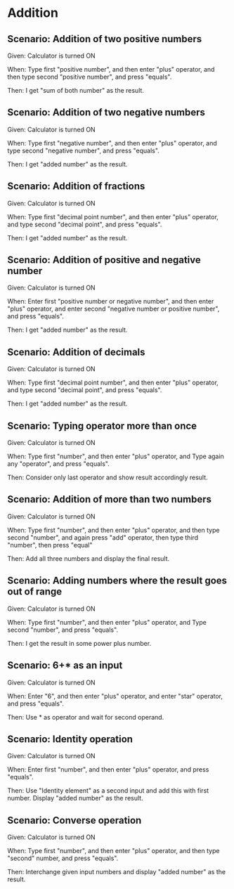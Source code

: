 # Addition

## Scenario: Addition of two positive numbers

Given: Calculator is turned ON

When: Type first "positive number", and then enter "plus" operator, and then type second "positive number", and press "equals".

Then: I get "sum of both number" as the result.

## Scenario: Addition of two negative numbers

Given: Calculator is turned ON

When: Type first "negative number", and then enter "plus" operator, and type second "negative number", and press "equals".

Then: I get "added number" as the result.

## Scenario: Addition of fractions

Given: Calculator is turned ON

When: Type first "decimal point number", and then enter "plus" operator, and type second "decimal point", and press "equals".

Then: I get "added number" as the result.

## Scenario: Addition of positive and negative number

Given: Calculator is turned ON

When: Enter first "positive number or negative number", and then enter "plus" operator, and enter second "negative number or positive number", and press "equals".

Then: I get "added number" as the result.

## Scenario: Addition of decimals

Given: Calculator is turned ON

When: Type first "decimal point number", and then enter "plus" operator, and type second "decimal point", and press "equals".

Then: I get "added number" as the result.

## Scenario: Typing operator more than once

Given: Calculator is turned ON

When: Type first "number", and then enter "plus" operator, and Type again any "operator", and press "equals".

Then: Consider only last operator and show result accordingly result.

## Scenario: Addition of more than two numbers

Given: Calculator is turned ON

When: Type first "number", and then enter "plus" operator, and then type second "number",
and again press "add" operator, then type third "number", then press "equal"

Then: Add all three numbers and display the final result.

## Scenario: Adding numbers where the result goes out of range

Given: Calculator is turned ON

When: Type first "number", and then enter "plus" operator, and Type second "number", and press "equals".

Then: I get the result in some power plus number.

## Scenario: 6+* as an input

Given: Calculator is turned ON

When: Enter "6", and then enter "plus" operator, and enter "star" operator, and press "equals".

Then: Use * as operator and wait for second operand.

## Scenario: Identity operation

Given: Calculator is turned ON

When: Enter first "number", and then enter "plus" operator, and press "equals".

Then: Use "Identity element" as a second input and add this with first number. Display "added number" as the result.

## Scenario: Converse operation

Given: Calculator is turned ON

When: Type first "number", and then enter "plus" operator, and then type "second" number, and press "equals".

Then: Interchange given input numbers and display "added number" as the result.
